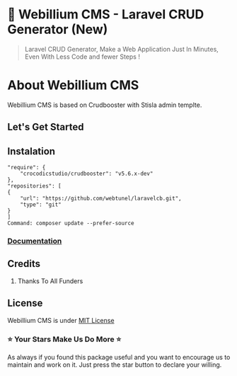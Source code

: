 # :rocket: Webillium CMS - Laravel CRUD Generator (New)

> Laravel CRUD Generator, Make a Web Application Just In Minutes, Even With Less Code and fewer Steps !

# About Webillium CMS

Webillium CMS is based on Crudbooster with Stisla admin templte.

## Let's Get Started

## Instalation

```
"require": {
    "crocodicstudio/crudbooster": "v5.6.x-dev"
},
"repositories": [
{
    "url": "https://github.com/webtunel/laravelcb.git",
    "type": "git"
}
]
Command: composer update --prefer-source
```

### [Documentation](/docs/en/index.md)

## Credits

1.  Thanks To All Funders

## License

Webillium CMS is under [MIT License](https://opensource.org/licenses/MIT)

### :star: Your Stars Make Us Do More :star:

As always if you found this package useful and you want to encourage us to maintain and work on it. Just press the star button to declare your willing.
